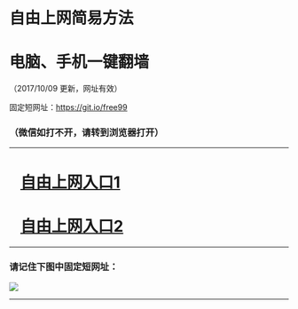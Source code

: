 ﻿# 自由上网简易方法

# 电脑、手机一键翻墙

（2017/10/09 更新，网址有效）

固定短网址：https://git.io/free99

### （微信如打不开，请转到浏览器打开）


***





# &nbsp;&nbsp; <a href="http://ft2663116753.fwq-tz-1001.info/fwqtz01.html?t=10090014120 " target="_blank">自由上网入口1</a>
# &nbsp;&nbsp; <a href="http://ft1809830949.fwq-tz-1002.info/fwqtz02.html?t=100900111261 " target="_blank">自由上网入口2</a>
***

### 请记住下图中固定短网址：

<img src="https://s3-us-west-2.amazonaws.com/fwq-1001/yjfq-20170905okok.png" /> 


***

